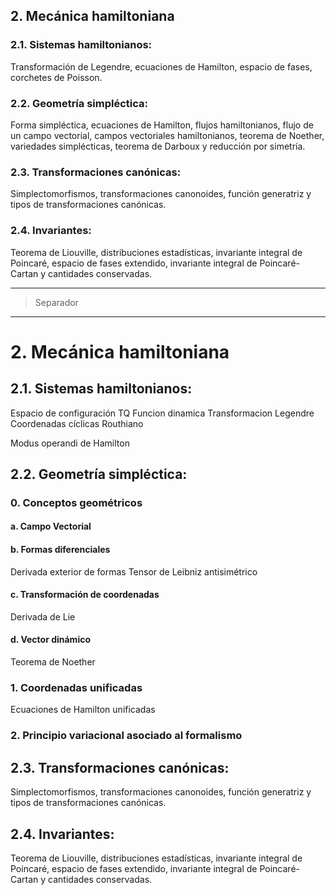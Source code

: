 
## 2. Mecánica hamiltoniana

### 2.1. Sistemas hamiltonianos:
Transformación de Legendre,
ecuaciones de Hamilton,
espacio de fases,
corchetes de Poisson.

### 2.2. Geometría simpléctica:
Forma simpléctica,
ecuaciones de Hamilton,
flujos hamiltonianos,
flujo de un campo vectorial,
campos vectoriales hamiltonianos,
teorema de Noether,
variedades simplécticas,
teorema de Darboux y reducción por simetría.

### 2.3. Transformaciones canónicas:
Simplectomorfismos,
transformaciones canonoides,
función generatriz y tipos de transformaciones canónicas.

### 2.4. Invariantes:
Teorema de Liouville,
distribuciones estadísticas,
invariante integral de Poincaré,
espacio de fases extendido,
invariante integral de Poincaré-Cartan y cantidades conservadas.

---

> Separador

---


# 2. Mecánica hamiltoniana

## 2.1. Sistemas hamiltonianos:

Espacio de configuración TQ
Funcion dinamica
Transformacion Legendre
Coordenadas cíclicas
Routhiano

Modus operandi de Hamilton

## 2.2. Geometría simpléctica: 

### 0. Conceptos geométricos
#### a. Campo Vectorial
#### b. Formas diferenciales
Derivada exterior de formas
Tensor de Leibniz antisimétrico
#### c. Transformación de coordenadas
Derivada de Lie
#### d. Vector dinámico
Teorema de Noether

### 1. Coordenadas unificadas
Ecuaciones de Hamilton unificadas
### 2. Principio variacional asociado al formalismo 

## 2.3. Transformaciones canónicas:
Simplectomorfismos,
transformaciones canonoides,
función generatriz y tipos de transformaciones canónicas.

## 2.4. Invariantes:
Teorema de Liouville,
distribuciones estadísticas,
invariante integral de Poincaré,
espacio de fases extendido,
invariante integral de Poincaré-Cartan y cantidades conservadas.

<!--stackedit_data:
eyJoaXN0b3J5IjpbNjcxMDYxNzUyXX0=
-->